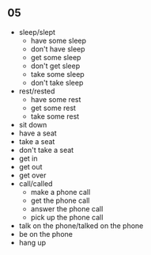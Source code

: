 ## 05
- sleep/slept
  - have some sleep
  - don't have sleep
  - get some sleep
  - don't get sleep
  - take some sleep
  - don't take sleep
- rest/rested
  - have some rest
  - get some rest
  - take some rest
- sit down
- have a seat
- take a seat
- don't take a seat
- get in
- get out
- get over
- call/called
  - make a phone call
  - get the phone call
  - answer the phone call
  - pick up the phone call
- talk on the phone/talked on the phone
- be on the phone
- hang up
